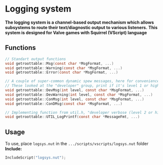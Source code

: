 # Logging system

**The logging system is a channel-based output mechanism which allows**
**subsystems to route their text/diagnostic output to various listeners.**
**This system is designed for Valve games with Squirrel (VScript) language**

## Functions

```C
// Standart output functions
void getroottable::Msg(const char *MsgFormat, ...)
void getroottable::Warning(const char *MsgFormat, ...)
void getroottable::Error(const char *MsgFormat, ...)

// A couple of super-common dynamic spew messages, here for convenience 
// These looked at the "developer" group, print if it's level 1 or higher 
void getroottable::DevMsg(int level, const char *MsgFormat, ...)
void getroottable::DevWarning(int level, const char *MsgFormat, ...)
void getroottable::ConMsg(int level, const char *MsgFormat, ...)
void getroottable::ConDMsg(const char *MsgFormat, ...)

// Implementing function from util.h, "developer verbose (level 2 or higher)" and "gl_UtilLogEnabled" requied
void getroottable::UTIL_LogPrintf(const char *MessageFmt, ...)
```

## Usage

To use, place `logsys.nut` in the `.../scripts/vscripts/logsys.nut` folder
**Include:**
```C
IncludeScript("logsys.nut");
```
